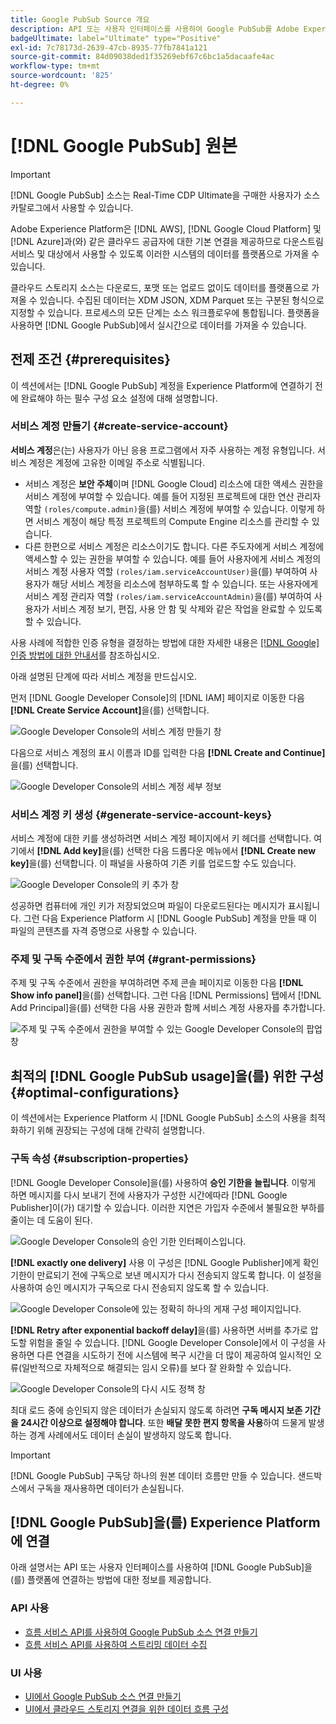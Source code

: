 ```yaml
---
title: Google PubSub Source 개요
description: API 또는 사용자 인터페이스를 사용하여 Google PubSub를 Adobe Experience Platform에 연결하는 방법을 알아봅니다.
badgeUltimate: label="Ultimate" type="Positive"
exl-id: 7c78173d-2639-47cb-8935-77fb7841a121
source-git-commit: 84d09038ded1f35269ebf67c6bc1a5dacaafe4ac
workflow-type: tm+mt
source-wordcount: '825'
ht-degree: 0%

---
```


# [!DNL Google PubSub] 원본

>[!IMPORTANT]
>
>[!DNL Google PubSub] 소스는 Real-Time CDP Ultimate을 구매한 사용자가 소스 카탈로그에서 사용할 수 있습니다.

Adobe Experience Platform은 [!DNL AWS], [!DNL Google Cloud Platform] 및 [!DNL Azure]과(와) 같은 클라우드 공급자에 대한 기본 연결을 제공하므로 다운스트림 서비스 및 대상에서 사용할 수 있도록 이러한 시스템의 데이터를 플랫폼으로 가져올 수 있습니다.

클라우드 스토리지 소스는 다운로드, 포맷 또는 업로드 없이도 데이터를 플랫폼으로 가져올 수 있습니다. 수집된 데이터는 XDM JSON, XDM Parquet 또는 구분된 형식으로 지정할 수 있습니다. 프로세스의 모든 단계는 소스 워크플로우에 통합됩니다. 플랫폼을 사용하면 [!DNL Google PubSub]에서 실시간으로 데이터를 가져올 수 있습니다.

## 전제 조건 {#prerequisites}

이 섹션에서는 [!DNL Google PubSub] 계정을 Experience Platform에 연결하기 전에 완료해야 하는 필수 구성 요소 설정에 대해 설명합니다.

### 서비스 계정 만들기 {#create-service-account}

**서비스 계정**&#x200B;은(는) 사용자가 아닌 응용 프로그램에서 자주 사용하는 계정 유형입니다. 서비스 계정은 계정에 고유한 이메일 주소로 식별됩니다.

* 서비스 계정은 **보안 주체**&#x200B;이며 [!DNL Google Cloud] 리소스에 대한 액세스 권한을 서비스 계정에 부여할 수 있습니다. 예를 들어 지정된 프로젝트에 대한 연산 관리자 역할 `(roles/compute.admin)`을(를) 서비스 계정에 부여할 수 있습니다. 이렇게 하면 서비스 계정이 해당 특정 프로젝트의 Compute Engine 리소스를 관리할 수 있습니다.
* 다른 한편으로 서비스 계정은 리소스이기도 합니다. 다른 주도자에게 서비스 계정에 액세스할 수 있는 권한을 부여할 수 있습니다. 예를 들어 사용자에게 서비스 계정의 서비스 계정 사용자 역할 `(roles/iam.serviceAccountUser)`을(를) 부여하여 사용자가 해당 서비스 계정을 리소스에 첨부하도록 할 수 있습니다. 또는 사용자에게 서비스 계정 관리자 역할 `(roles/iam.serviceAccountAdmin)`을(를) 부여하여 사용자가 서비스 계정 보기, 편집, 사용 안 함 및 삭제와 같은 작업을 완료할 수 있도록 할 수 있습니다.

사용 사례에 적합한 인증 유형을 결정하는 방법에 대한 자세한 내용은 [[!DNL Google] 인증 방법에 대한 안내서](https://cloud.google.com/docs/authentication)를 참조하십시오.

아래 설명된 단계에 따라 서비스 계정을 만드십시오.

먼저 [!DNL Google Developer Console]의 [!DNL IAM] 페이지로 이동한 다음 **[!DNL Create Service Account]**&#x200B;을(를) 선택합니다.

![Google Developer Console의 서비스 계정 만들기 창](../../images/tutorials/create/google-pubsub/create-service-account.png)

다음으로 서비스 계정의 표시 이름과 ID를 입력한 다음 **[!DNL Create and Continue]**&#x200B;을(를) 선택합니다.

![Google Developer Console의 서비스 계정 세부 정보](../../images/tutorials/create/google-pubsub/service-account-details.png)

### 서비스 계정 키 생성 {#generate-service-account-keys}

서비스 계정에 대한 키를 생성하려면 서비스 계정 페이지에서 키 헤더를 선택합니다. 여기에서 **[!DNL Add key]**&#x200B;을(를) 선택한 다음 드롭다운 메뉴에서 **[!DNL Create new key]**&#x200B;을(를) 선택합니다. 이 패널을 사용하여 기존 키를 업로드할 수도 있습니다.

![Google Developer Console의 키 추가 창](../../images/tutorials/create/google-pubsub/add-key.png)

성공하면 컴퓨터에 개인 키가 저장되었으며 파일이 다운로드된다는 메시지가 표시됩니다. 그런 다음 Experience Platform 시 [!DNL Google PubSub] 계정을 만들 때 이 파일의 콘텐츠를 자격 증명으로 사용할 수 있습니다.

### 주제 및 구독 수준에서 권한 부여 {#grant-permissions}

주제 및 구독 수준에서 권한을 부여하려면 주제 콘솔 페이지로 이동한 다음 **[!DNL Show info panel]**&#x200B;을(를) 선택합니다. 그런 다음 [!DNL Permissions] 탭에서 [!DNL Add Principal]을(를) 선택한 다음 사용 권한과 함께 서비스 계정 사용자를 추가합니다.

![주제 및 구독 수준에서 권한을 부여할 수 있는 Google Developer Console의 팝업 창](../../images/tutorials/create/google-pubsub/add-principal.png)

## 최적의 [!DNL Google PubSub usage]을(를) 위한 구성 {#optimal-configurations}

이 섹션에서는 Experience Platform 시 [!DNL Google PubSub] 소스의 사용을 최적화하기 위해 권장되는 구성에 대해 간략히 설명합니다.

### 구독 속성 {#subscription-properties}

[!DNL Google Developer Console]을(를) 사용하여 **승인 기한을 늘립니다**. 이렇게 하면 메시지를 다시 보내기 전에 사용자가 구성한 시간에따라 [!DNL Google Publisher]이(가) 대기할 수 있습니다. 이러한 지연은 가입자 수준에서 불필요한 부하를 줄이는 데 도움이 된다.

![Google Developer Console의 승인 기한 인터페이스입니다.](../../images/tutorials/create/google-pubsub/acknowledgement-deadline.png)

**[!DNL exactly one delivery]** 사용 이 구성은 [!DNL Google Publisher]에게 확인 기한이 만료되기 전에 구독으로 보낸 메시지가 다시 전송되지 않도록 합니다. 이 설정을 사용하여 승인 메시지가 구독으로 다시 전송되지 않도록 할 수 있습니다.

![Google Developer Console에 있는 정확히 하나의 게재 구성 페이지입니다.](../../images/tutorials/create/google-pubsub/exactly-one-delivery.png)

**[!DNL Retry after exponential backoff delay]**&#x200B;을(를) 사용하면 서버를 추가로 압도할 위험을 줄일 수 있습니다. [!DNL Google Developer Console]에서 이 구성을 사용하면 다른 연결을 시도하기 전에 시스템에 복구 시간을 더 많이 제공하여 일시적인 오류(일반적으로 자체적으로 해결되는 임시 오류)를 보다 잘 완화할 수 있습니다.

![Google Developer Console의 다시 시도 정책 창](../../images/tutorials/create/google-pubsub/retry-policy.png)

최대 로드 중에 승인되지 않은 데이터가 손실되지 않도록 하려면 **구독 메시지 보존 기간을 24시간 이상으로 설정해야 합니다**. 또한 **배달 못한 편지 항목을 사용**&#x200B;하여 드물게 발생하는 경계 사례에서도 데이터 손실이 발생하지 않도록 합니다.

>[!IMPORTANT]
>
>[!DNL Google PubSub] 구독당 하나의 원본 데이터 흐름만 만들 수 있습니다. 샌드박스에서 구독을 재사용하면 데이터가 손실됩니다.

## [!DNL Google PubSub]을(를) Experience Platform에 연결

아래 설명서는 API 또는 사용자 인터페이스를 사용하여 [!DNL Google PubSub]을(를) 플랫폼에 연결하는 방법에 대한 정보를 제공합니다.

### API 사용

* [흐름 서비스 API를 사용하여 Google PubSub 소스 연결 만들기](../../tutorials/api/create/cloud-storage/google-pubsub.md)
* [흐름 서비스 API를 사용하여 스트리밍 데이터 수집](../../tutorials/api/collect/streaming.md)

### UI 사용

* [UI에서 Google PubSub 소스 연결 만들기](../../tutorials/ui/create/cloud-storage/google-pubsub.md)
* [UI에서 클라우드 스토리지 연결을 위한 데이터 흐름 구성](../../tutorials/ui/dataflow/streaming/cloud-storage-streaming.md)
